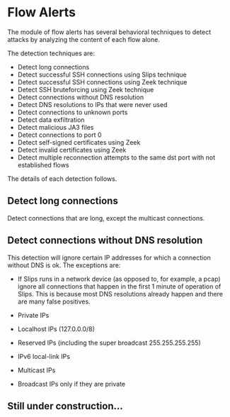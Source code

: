 # Flow Alerts

The module of flow alerts has several behavioral techniques to detect attacks by analyzing the content of each flow alone.

The detection techniques are:

- Detect long connections
- Detect successful SSH connections using Slips technique
- Detect successful SSH connections using Zeek technique
- Detect SSH bruteforcing using Zeek technique
- Detect connections without DNS resolution
- Detect DNS resolutions to IPs that were never used
- Detect connections to unknown ports
- Detect data exfiltration
- Detect malicious JA3 files
- Detect connections to port 0
- Detect self-signed certificates using Zeek
- Detect invalid certificates using Zeek
- Detect multiple reconnection attempts to the same dst port with not established flows

The details of each detection follows.


## Detect long connections
Detect connections that are long, except the multicast connections.

## Detect connections without DNS resolution
This detection will ignore certain IP addresses for which a connection without DNS is ok. The exceptions are:

- If Slips runs in a network device (as opposed to, for example, a pcap) ignore all connections that happen in the first 1 minute of operation of Slips. 
This is because most DNS resolutions already happen and there are many false positives.

- Private IPs
- Localhost IPs (127.0.0.0/8)
- Reserved IPs (including the super broadcast 255.255.255.255)
- IPv6 local-link IPs
- Multicast IPs
- Broadcast IPs only if they are private

## Still under construction...
